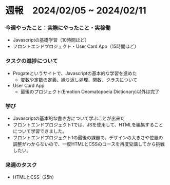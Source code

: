 # 週報　2024/02/05 ~ 2024/02/11

### 今週やったこと：実際にやったこと・実稼働
- Javascriptの基礎学習（10時間ほど）
- フロントエンドプロジェクト・User Card App（15時間ほど）

### タスクの進捗について
- Progateというサイトで、Javascriptの基本的な学習を進めた
  - 変数や定数の定義、繰り返し処理、関数、クラスについて
- User Card App
  - 最後のプロジェクト(Emotion Onomatopoeia Dictionary)以外は完了

### 学び
- Javascriptの基本的な書き方について学ぶことが出来た
- フロントエンドプロジェクト1では、JSを使用して、HTMLを編集することについて学習できました。
- フロントエンドプロジェクト1の最後の課題で、デザインの大きさや位置の調整がわからないので、一度HTMLとCSSのコースを再度受講してから挑戦したい。
### 来週のタスク
- HTMLとCSS（25h）
